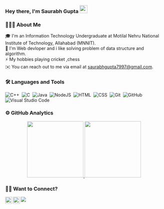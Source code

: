 ### **Hey there, I'm Saurabh Gupta** <img src="https://media.giphy.com/media/hvRJCLFzcasrR4ia7z/giphy.gif" width="25px">

### 👨🏻‍💻 About Me
🎓 I'm an Information Technology Undergraduate at Motilal Nehru National Institute of Technology, Allahabad (MNNIT).\
🌱 I'm  Web devloper and i like solving  problem of data structure and algorithm.\
⚡ My hobbies playing cricket ,chess \
✉️ You can reach out to me via email at saurabhgupta7997@gmail.com.

### 🛠 Languages and Tools
![C++](https://img.shields.io/badge/-C++-05122A?style=flat&logo=C%2B%2B&logoColor=00599C)&nbsp;
![C](https://img.shields.io/badge/-C-05122A?style=flat&logo=C&logoColor=A8B9CC)&nbsp;
![Java](https://img.shields.io/badge/-Java-05122A?style=flat&logo=java)&nbsp;
![NodeJS](https://img.shields.io/badge/-NodeJS-05122A?style=flat&logo=nodedotjs&logoColor=42A5F5)&nbsp;
![HTML](https://img.shields.io/badge/-HTML-05122A?style=flat&logo=HTML5)&nbsp;
![CSS](https://img.shields.io/badge/-CSS-05122A?style=flat&logo=CSS3&logoColor=1572B6)&nbsp;
![Git](https://img.shields.io/badge/-Git-05122A?style=flat&logo=git)&nbsp;
![GitHub](https://img.shields.io/badge/-GitHub-05122A?style=flat&logo=github)&nbsp;
![Visual Studio Code](https://img.shields.io/badge/-Visual%20Studio%20Code-05122A?style=flat&logo=visual-studio-code&logoColor=007ACC)&nbsp;


### ⚙️ GitHub Analytics
<p align="center">
<a href="https://github.com/saurabh-38">
  <img height="180em" src="https://github-readme-stats-eight-theta.vercel.app/api?username=saurabh-38&show_icons=true&theme=algolia&include_all_commits=true&count_private=true"/>
  <img height="180em" src="https://github-readme-stats-eight-theta.vercel.app/api/top-langs/?username=PriyanshX1902&layout=compact&langs_count=8&theme=algolia"/>
</a>
</p>

### 🤝🏻 Want to Connect?
<a href="https://twitter.com/Saurabh07589864">
  <img align="left" alt="Saurabh Gupta | Twitter" width="22px" src="https://raw.githubusercontent.com/peterthehan/peterthehan/master/assets/twitter.svg" />
</a>
<a href="https://www.linkedin.com/in/saurabh-gupta-1021a31ab/">
  <img align="left" alt="Saurabh gupta | LinkedIn" width="22px" src="https://raw.githubusercontent.com/peterthehan/peterthehan/master/assets/linkedin.svg" />
</a>

![](https://visitor-badge.glitch.me/badge?page_id=saurabh-38.saurabh-38)
